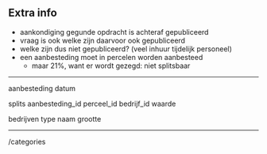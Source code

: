 ## Extra info

* aankondiging gegunde opdracht is achteraf gepubliceerd
* vraag is ook welke zijn daarvoor ook gepubliceerd
* welke zijn dus niet gepubliceerd? (veel inhuur tijdelijk personeel)
* een aanbesteding moet in percelen worden aanbesteed
	* maar 21%, want er wordt gezegd: niet splitsbaar

---

aanbesteding
	datum

splits
	aanbesteding_id
	perceel_id
	bedrijf_id
	waarde

bedrijven
	type
	naam
	grootte

---

/categories
